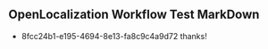 ## OpenLocalization Workflow Test MarkDown
* 8fcc24b1-e195-4694-8e13-fa8c9c4a9d72 
thanks!<!--HONumber=Mar16_HO3-->
